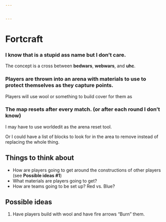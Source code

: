 ```yaml
---


---
```


<h1 id="fortcraft">Fortcraft</h1>
<h3 id="i-know-that-is-a-stupid-ass-name-but-i-dont-care.">I know that is a stupid ass name but I don’t care.</h3>
<p>The concept is a cross between <strong>bedwars</strong>, <strong>webwars</strong>, and <strong>uhc</strong>.</p>
<h3 id="players-are-thrown-into-an-arena-with-materials-to-use-to-protect-themselves-as-they-capture-points.">Players are thrown into an arena with materials to use to protect themselves as they capture points.</h3>
<p>Players will use wool or something to build cover for them as</p>
<h3 id="the-map-resets-after-every-match.-or-after-each-round-i-dont-know">The map resets after every match. (or after each round I don’t know)</h3>
<p>I may have to use worldedit as the arena reset tool.</p>
<p>Or I could have a list of blocks to look for in the area to remove instead of replacing the whole thing.</p>
<h2 id="things-to-think-about">Things to think about</h2>
<ul>
<li>How are players going to get around the constructions of other players (see <strong>Possible ideas #1</strong>)</li>
<li>What materials are players going to get?</li>
<li>How are teams going to be set up? Red vs. Blue?</li>
</ul>
<h2 id="possible-ideas">Possible ideas</h2>
<ol>
<li>Have players build with wool and have fire arrows “Burn” them.</li>
</ol>

